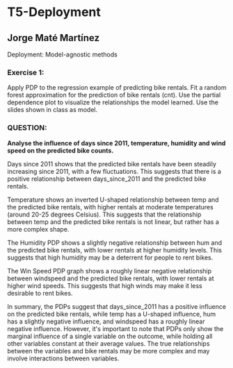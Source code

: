 # T5-Deployment
## Jorge Maté Martínez
Deployment: Model-agnostic methods

### Exercise 1:
Apply PDP to the regression example of predicting bike rentals. Fit a random forest approximation for the prediction of bike rentals (cnt). Use the partial dependence plot to visualize the relationships the model learned. Use the slides shown in class as model.  

### QUESTION:
**Analyse the influence of days since 2011, temperature, humidity and wind speed on the predicted bike counts.**

Days since 2011 shows that the predicted bike rentals have been steadily increasing since 2011, with a few fluctuations. This suggests that there is a positive relationship between days_since_2011 and the predicted bike rentals.

Temperature shows an inverted U-shaped relationship between temp and the predicted bike rentals, with higher rentals at moderate temperatures (around 20-25 degrees Celsius). This suggests that the relationship between temp and the predicted bike rentals is not linear, but rather has a more complex shape.

The Humidity PDP shows a slightly negative relationship between hum and the predicted bike rentals, with lower rentals at higher humidity levels. This suggests that high humidity may be a deterrent for people to rent bikes.

The Win Speed PDP graph shows a roughly linear negative relationship between windspeed and the predicted bike rentals, with lower rentals at higher wind speeds. This suggests that high winds may make it less desirable to rent bikes.

In summary, the PDPs suggest that days_since_2011 has a positive influence on the predicted bike rentals, while temp has a U-shaped influence, hum has a slightly negative influence, and windspeed has a roughly linear negative influence. However, it's important to note that PDPs only show the marginal influence of a single variable on the outcome, while holding all other variables constant at their average values. The true relationships between the variables and bike rentals may be more complex and may involve interactions between variables.


